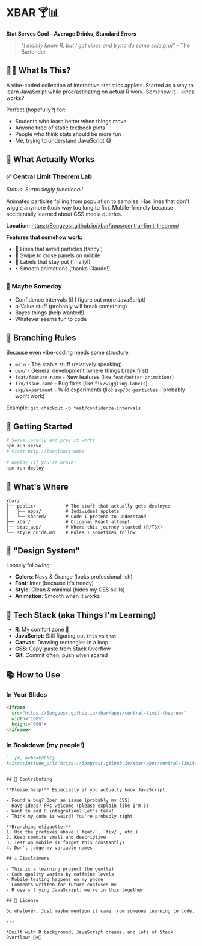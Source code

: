 # XBAR 🍸📊
**Stat Serves Cool - Average Drinks, Standard Errors**

> *"I mainly know R, but I got vibes and tryna do some side proj"* - The Bartender

## 🤷‍♂️ What Is This?

A vibe-coded collection of interactive statistics applets. Started as a way to learn JavaScript while procrastinating on actual R work. Somehow it... kinda works?

Perfect (hopefully?) for:
- Students who learn better when things move
- Anyone tired of static textbook plots  
- People who think stats should be more fun
- Me, trying to understand JavaScript 😅

## 🧮 What Actually Works

### ✅ Central Limit Theorem Lab
*Status: Surprisingly functional!*

Animated particles falling from population to samples. Has lines that don't wiggle anymore (took way too long to fix). Mobile-friendly because accidentally learned about CSS media queries.

**Location**: https://Songyosr.github.io/xbar/apps/central-limit-theorem/

**Features that somehow work:**
- 🎯 Lines that avoid particles (fancy!)
- 📱 Swipe to close panels on mobile  
- 🎨 Labels that stay put (finally!)
- ⚡ Smooth animations (thanks Claude!)

### 🚧 Maybe Someday
- Confidence Intervals (if I figure out more JavaScript)
- p-Value stuff (probably will break something)  
- Bayes things (help wanted!)
- Whatever seems fun to code

## 🔧 Branching Rules

Because even vibe-coding needs some structure:

- `main` - The stable stuff (relatively speaking)
- `dev/` - General development (where things break first)
- `feat/feature-name` - New features (like `feat/better-animations`)
- `fix/issue-name` - Bug fixes (like `fix/wiggling-labels`)
- `exp/experiment` - Wild experiments (like `exp/3d-particles` - probably won't work)

Example: `git checkout -b feat/confidence-intervals`

## 🚀 Getting Started

```bash
# Serve locally and pray it works
npm run serve
# Visit http://localhost:8000

# Deploy (if you're brave)
npm run deploy
```

## 📁 What's Where

```
xbar/
├── public/           # The stuff that actually gets deployed
│   ├── apps/         # Individual applets
│   └── shared/       # Code I pretend to understand
├── xbar/             # Original React attempt
├── stat_app/         # Where this journey started (R/TSX)
└── style_guide.md    # Rules I sometimes follow
```

## 🎨 "Design System"

Loosely following:
- **Colors**: Navy & Orange (looks professional-ish)
- **Font**: Inter (because it's trendy)  
- **Style**: Clean & minimal (hides my CSS skills)
- **Animation**: Smooth when it works

## 🔧 Tech Stack (aka Things I'm Learning)

- **R**: My comfort zone 💪
- **JavaScript**: Still figuring out `this` vs `that`
- **Canvas**: Drawing rectangles in a loop
- **CSS**: Copy-paste from Stack Overflow
- **Git**: Commit often, push when scared

## 📚 How to Use

### In Your Slides
```html
<iframe 
  src="https://Songyosr.github.io/xbar/apps/central-limit-theorem/" 
  width="100%" 
  height="600">
</iframe>
```

### In Bookdown (my people!)
```markdown
```{r, echo=FALSE}
knitr::include_url("https://Songyosr.github.io/xbar/apps/central-limit-theorem/")
```
```

## 🤝 Contributing

**Please help!** Especially if you actually know JavaScript.

- Found a bug? Open an issue (probably my CSS)
- Have ideas? PRs welcome (please explain like I'm 5)
- Want to add R integration? Let's talk!
- Think my code is weird? You're probably right

**Branching etiquette:**
1. Use the prefixes above (`feat/`, `fix/`, etc.)
2. Keep commits small and descriptive  
3. Test on mobile (I forget this constantly)
4. Don't judge my variable names

## ⚠️ Disclaimers

- This is a learning project (be gentle)
- Code quality varies by caffeine levels
- Mobile testing happens on my phone
- Comments written for future confused me
- R users trying JavaScript: we're in this together

## 📄 License

Do whatever. Just maybe mention it came from someone learning to code.

---

*Built with R background, JavaScript dreams, and lots of Stack Overflow* 🤷‍♂️✨
